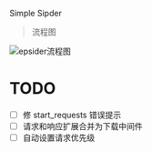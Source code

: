 Simple Sipder



> 流程图

![epsider流程图](https://ftp.bmp.ovh/imgs/2021/04/d835649d0bdd498e.png)


# TODO
- [ ] 修 start_requests 错误提示
- [ ] 请求和响应扩展合并为下载中间件
- [ ] 自动设置请求优先级
